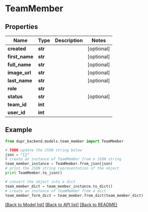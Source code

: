 # TeamMember


## Properties
Name | Type | Description | Notes
------------ | ------------- | ------------- | -------------
**created** | **str** |  | [optional] 
**first_name** | **str** |  | [optional] 
**full_name** | **str** |  | [optional] 
**image_url** | **str** |  | [optional] 
**last_name** | **str** |  | [optional] 
**role** | **str** |  | 
**status** | **str** |  | [optional] 
**team_id** | **int** |  | 
**user_id** | **int** |  | 

## Example

```python
from dupr_backend.models.team_member import TeamMember

# TODO update the JSON string below
json = "{}"
# create an instance of TeamMember from a JSON string
team_member_instance = TeamMember.from_json(json)
# print the JSON string representation of the object
print TeamMember.to_json()

# convert the object into a dict
team_member_dict = team_member_instance.to_dict()
# create an instance of TeamMember from a dict
team_member_form_dict = team_member.from_dict(team_member_dict)
```
[[Back to Model list]](../README.md#documentation-for-models) [[Back to API list]](../README.md#documentation-for-api-endpoints) [[Back to README]](../README.md)


